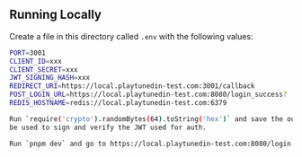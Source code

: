 ## Running Locally

Create a file in this directory called `.env` with the following values:

```sh
PORT=3001
CLIENT_ID=xxx
CLIENT_SECRET=xxx
JWT_SIGNING_HASH=xxx
REDIRECT_URI=https://local.playtunedin-test.com:3001/callback
POST_LOGIN_URL=https://local.playtunedin-test.com:8080/login_success?
REDIS_HOSTNAME=redis://local.playtunedin-test.com:6379

Run `require('crypto').randomBytes(64).toString('hex')` and save the output as the value of JWT_SIGNING_HASH, this will
be used to sign and verify the JWT used for auth.

Run `pnpm dev` and go to https://local.playtunedin-test.com:8080/login in your browser
